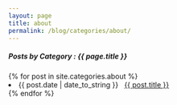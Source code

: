 ```yaml
---
layout: page
title: about
permalink: /blog/categories/about/
---
```


<h5> Posts by Category : {{ page.title }} </h5>

<div class="card">
{% for post in site.categories.about %}
 <li class="category-posts"><span>{{ post.date | date_to_string }}</span> &nbsp; <a href="{{ post.url }}">{{ post.title }}</a></li>
{% endfor %}
</div>